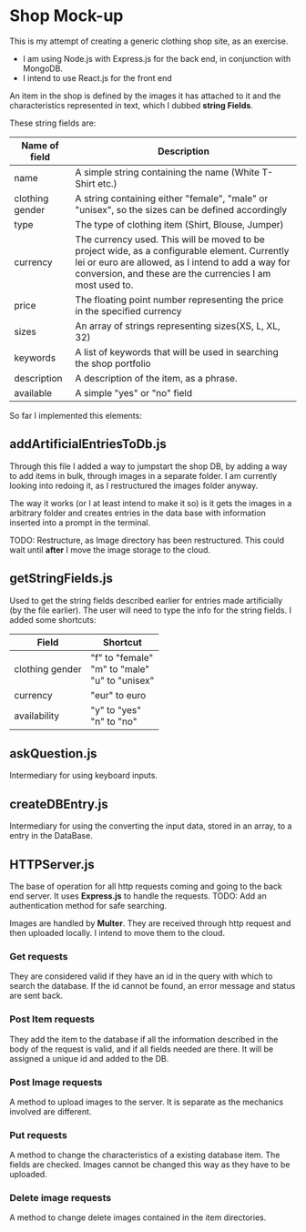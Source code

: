 # Shop Mock-up

This is my attempt of creating a generic clothing shop site, as an exercise.

- I am using Node.js with Express.js for the back end, in conjunction with MongoDB.
- I intend to use React.js for the front end


An item in the shop is defined by the images it has attached to it and the characteristics represented in text, which I dubbed **string Fields**.

These string fields are:

| Name of field | Description |
| ----------- | ----------- |
|name| A simple string containing the name (White T-Shirt etc.)
|clothing gender| A string containing either "female", "male" or "unisex", so the sizes can be defined accordingly
|type| The type of clothing item (Shirt, Blouse, Jumper)
|currency| The currency used. This will be moved to be project wide, as a configurable element. Currently lei or euro are allowed, as I intend to add a way for conversion, and these are the currencies I am most used to.
|price| The floating point number representing the price in the specified currency
|sizes| An array of strings representing sizes(XS, L, XL, 32)
|keywords| A list of keywords that will be used in searching the shop portfolio
|description| A description of the item, as a phrase.
|available| A simple "yes" or "no" field

So far I implemented this elements:

## addArtificialEntriesToDb.js
 Through this file I added a way to jumpstart the shop DB, by adding a way to add items in bulk, through images in a separate folder. I am currently looking into redoing it, as I restructured the images folder anyway.

 The way it works (or I at least intend to make it so) is it gets the images in a arbitrary folder and creates entries in the data base with information inserted into a prompt in the terminal.

 TODO: Restructure, as Image directory has been restructured. This could wait until **after** I move the image storage to the cloud.

## getStringFields.js

Used to get the string fields described earlier for entries made artificially (by the file earlier). The user will need to type the info for the string fields. I added some shortcuts:

| Field | Shortcut |
| ----------- | ----------- |
|clothing gender| "f" to "female" <br/> "m" to "male" <br/> "u" to "unisex"|
|currency| "eur" to euro|
|availability| "y" to "yes" <br/> "n" to "no"|

## askQuestion.js

Intermediary for using keyboard inputs.

## createDBEntry.js

Intermediary for using the converting the input data, stored in an array, to a entry in the DataBase.

## HTTPServer.js

The base of operation for all http requests coming and going to the back end server. It uses **Express.js** to handle the requests.
TODO: Add an authentication method for safe searching.

Images are handled by **Multer**. They are received through http request and then uploaded locally. I intend to move them to the cloud.

### Get requests

They are considered valid if they have an id in the query with which to search the database. If the id cannot be found, an error message and status are sent back.

### Post Item requests
They add the item to the database if all the information described in the body of the request is valid, and if all fields needed are there. It will be assigned a unique id and added to the DB.

### Post Image requests
A method to upload images to the server. It is separate as the mechanics involved are different.

### Put requests
A method to change the characteristics of a existing database item. The fields are checked. Images cannot be changed this way as they have to be uploaded.

### Delete image requests
A method to change delete images contained in the item directories.
